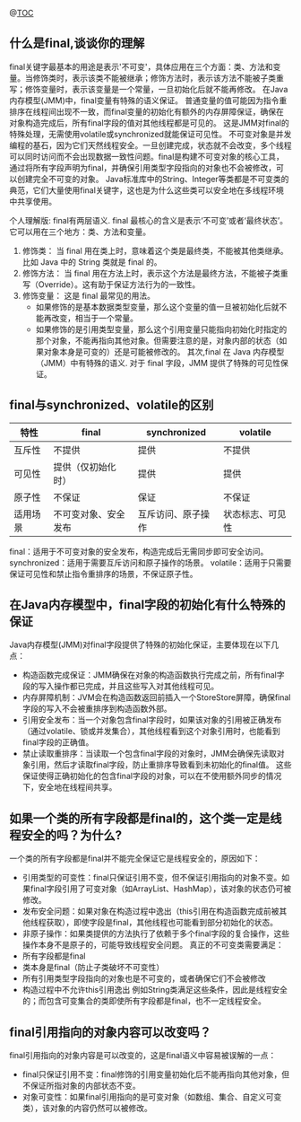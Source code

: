 @[TOC](final关键字)

## 什么是final,谈谈你的理解
final关键字最基本的用途是表示'不可变'，具体应用在三个方面：类、方法和变量。当修饰类时，表示该类不能被继承；修饰方法时，表示该方法不能被子类重写；修饰变量时，表示该变量是一个常量，一旦初始化后就不能再修改。
在Java内存模型(JMM)中，final变量有特殊的语义保证。
普通变量的值可能因为指令重排序在线程间出现不一致，而final变量的初始化有额外的内存屏障保证，确保在对象构造完成后，所有final字段的值对其他线程都是可见的。
这是JMM对final的特殊处理，无需使用volatile或synchronized就能保证可见性。
不可变对象是并发编程的基石，因为它们天然线程安全。一旦创建完成，状态就不会改变，多个线程可以同时访问而不会出现数据一致性问题。final是构建不可变对象的核心工具，通过将所有字段声明为final，并确保引用类型字段指向的对象也不会被修改，可以创建完全不可变的对象。
Java标准库中的String、Integer等类都是不可变类的典范，它们大量使用final关键字，这也是为什么这些类可以安全地在多线程环境中共享使用。

个人理解版:
final有两层语义.
final 最核心的含义是表示‘不可变’或者‘最终状态’。 它可以用在三个地方：类、方法和变量。
1. 修饰类： 当 final 用在类上时，意味着这个类是最终类，不能被其他类继承。比如 Java 中的 String 类就是 final 的。
2. 修饰方法： 当 final 用在方法上时，表示这个方法是最终方法，不能被子类重写（Override）。这有助于保证方法行为的一致性。
3. 修饰变量： 这是 final 最常见的用法。
   - 如果修饰的是基本数据类型变量，那么这个变量的值一旦被初始化后就不能再改变，相当于一个常量。
   - 如果修饰的是引用类型变量，那么这个引用变量只能指向初始化时指定的那个对象，不能再指向其他对象。但需要注意的是，对象内部的状态（如果对象本身是可变的）还是可能被修改的。
其次,final 在 Java 内存模型（JMM）中有特殊的语义.
对于 final 字段，JMM 提供了特殊的可见性保证。
## final与synchronized、volatile的区别
| 特性 | final | synchronized | volatile |
|------|-------|---------------|----------|
| 互斥性 | 不提供 | 提供 | 不提供 |
| 可见性 | 提供（仅初始化时） | 提供 | 提供 |
| 原子性 | 不保证 | 保证 | 不保证 |
| 适用场景 | 不可变对象、安全发布 | 互斥访问、原子操作 | 状态标志、可见性 |

final：适用于不可变对象的安全发布，构造完成后无需同步即可安全访问。
synchronized：适用于需要互斥访问和原子操作的场景。
volatile：适用于只需要保证可见性和禁止指令重排序的场景，不保证原子性。

## 在Java内存模型中，final字段的初始化有什么特殊的保证
Java内存模型(JMM)对final字段提供了特殊的初始化保证，主要体现在以下几点：
- 构造函数完成保证：JMM确保在对象的构造函数执行完成之前，所有final字段的写入操作都已完成，并且这些写入对其他线程可见。
- 内存屏障机制：JVM会在构造函数返回前插入一个StoreStore屏障，确保final字段的写入不会被重排序到构造函数外部。
- 引用安全发布：当一个对象包含final字段时，如果该对象的引用被正确发布（通过volatile、锁或并发集合），其他线程看到这个对象引用时，也能看到final字段的正确值。
- 禁止读取重排序：当读取一个包含final字段的对象时，JMM会确保先读取对象引用，然后才读取final字段，防止重排序导致看到未初始化的final值。
这些保证使得正确初始化的包含final字段的对象，可以在不使用额外同步的情况下，安全地在线程间共享。

## 如果一个类的所有字段都是final的，这个类一定是线程安全的吗？为什么?
一个类的所有字段都是final并不能完全保证它是线程安全的，原因如下：
- 引用类型的可变性：final只保证引用不变，但不保证引用指向的对象不变。如果final字段引用了可变对象（如ArrayList、HashMap），该对象的状态仍可被修改。
- 发布安全问题：如果对象在构造过程中逸出（this引用在构造函数完成前被其他线程获取），即使字段是final，其他线程也可能看到部分初始化的状态。
- 非原子操作：如果类提供的方法执行了依赖于多个final字段的复合操作，这些操作本身不是原子的，可能导致线程安全问题。
真正的不可变类需要满足：
- 所有字段都是final
- 类本身是final（防止子类破坏不可变性）
- 所有引用类型字段指向的对象也是不可变的，或者确保它们不会被修改
- 构造过程中不允许this引用逸出
例如String类满足这些条件，因此是线程安全的；而包含可变集合的类即使所有字段都是final，也不一定线程安全。


## final引用指向的对象内容可以改变吗？
final引用指向的对象内容是可以改变的，这是final语义中容易被误解的一点：
- final只保证引用不变：final修饰的引用变量初始化后不能再指向其他对象，但不保证所指对象的内部状态不变。
- 对象可变性：如果final引用指向的是可变对象（如数组、集合、自定义可变类），该对象的内容仍然可以被修改。
